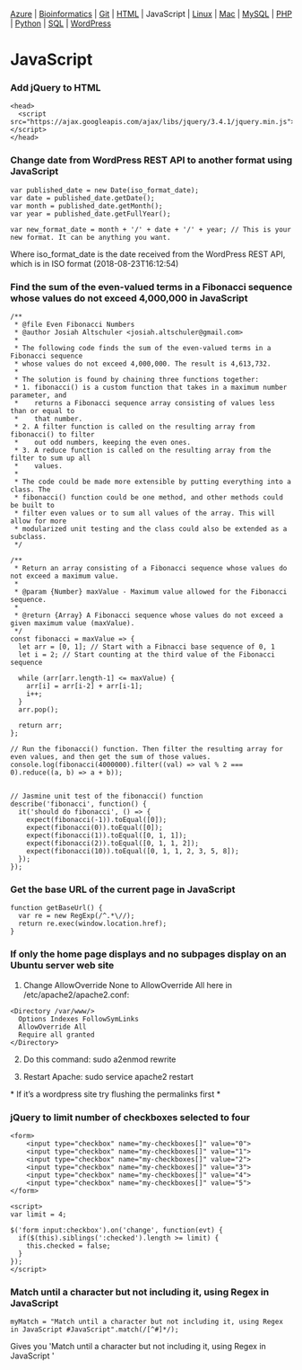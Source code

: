 <!-- Global site tag (gtag.js) - Google Analytics -->
<script async src="https://www.googletagmanager.com/gtag/js?id=UA-3525542-29"></script>
<script>
	window.dataLayer = window.dataLayer || [];

	function gtag() {
		dataLayer.push(arguments);
	}
	gtag("js", new Date());

	gtag("config", "UA-3525542-29");
</script>

[Azure](../azure) | [Bioinformatics](../bioinformatics) | [Git](../git) | [HTML](../html) | JavaScript | [Linux](../linux) | [Mac](../mac) | [MySQL](../mysql) | [PHP](../php) | [Python](../python) | [SQL](../sql) | [WordPress](../wordpress)

# JavaScript
### Add jQuery to HTML
```
<head>
  <script src="https://ajax.googleapis.com/ajax/libs/jquery/3.4.1/jquery.min.js"></script>
</head>
```

### Change date from WordPress REST API to another format using JavaScript
```
var published_date = new Date(iso_format_date);
var date = published_date.getDate();
var month = published_date.getMonth(); 
var year = published_date.getFullYear();

var new_format_date = month + '/' + date + '/' + year; // This is your new format. It can be anything you want.
```
Where iso_format_date is the date received from the WordPress REST API, which is in ISO format (2018-08-23T16:12:54)

### Find the sum of the even-valued terms in a Fibonacci sequence whose values do not exceed 4,000,000 in JavaScript
```
/**
 * @file Even Fibonacci Numbers
 * @author Josiah Altschuler <josiah.altschuler@gmail.com>
 *
 * The following code finds the sum of the even-valued terms in a Fibonacci sequence
 * whose values do not exceed 4,000,000. The result is 4,613,732.
 *
 * The solution is found by chaining three functions together:
 * 1. fibonacci() is a custom function that takes in a maximum number parameter, and
 *    returns a Fibonacci sequence array consisting of values less than or equal to 
 *    that number.
 * 2. A filter function is called on the resulting array from fibonacci() to filter
 *    out odd numbers, keeping the even ones.
 * 3. A reduce function is called on the resulting array from the filter to sum up all
 *    values.
 *
 * The code could be made more extensible by putting everything into a class. The
 * fibonacci() function could be one method, and other methods could be built to
 * filter even values or to sum all values of the array. This will allow for more
 * modularized unit testing and the class could also be extended as a subclass.
 */

/**
 * Return an array consisting of a Fibonacci sequence whose values do not exceed a maximum value.
 *
 * @param {Number} maxValue - Maximum value allowed for the Fibonacci sequence.
 * 
 * @return {Array} A Fibonacci sequence whose values do not exceed a given maximum value (maxValue).
 */
const fibonacci = maxValue => {
  let arr = [0, 1]; // Start with a Fibnacci base sequence of 0, 1
  let i = 2; // Start counting at the third value of the Fibonacci sequence
  
  while (arr[arr.length-1] <= maxValue) {
    arr[i] = arr[i-2] + arr[i-1];
    i++;
  }
  arr.pop();
  
  return arr;
};

// Run the fibonacci() function. Then filter the resulting array for even values, and then get the sum of those values. 
console.log(fibonacci(4000000).filter((val) => val % 2 === 0).reduce((a, b) => a + b));


// Jasmine unit test of the fibonacci() function
describe('fibonacci', function() {
  it('should do fibonacci', () => {
    expect(fibonacci(-1)).toEqual([0]);
    expect(fibonacci(0)).toEqual([0]);
    expect(fibonacci(1)).toEqual([0, 1, 1]);
    expect(fibonacci(2)).toEqual([0, 1, 1, 2]);
    expect(fibonacci(10)).toEqual([0, 1, 1, 2, 3, 5, 8]);
  });
});
```

### Get the base URL of the current page in JavaScript
```
function getBaseUrl() {
  var re = new RegExp(/^.*\//);
  return re.exec(window.location.href);
}
```

### If only the home page displays and no subpages display on an Ubuntu server web site
1. Change AllowOverride None to AllowOverride All here in /etc/apache2/apache2.conf:

```
<Directory /var/www/>
  Options Indexes FollowSymLinks
  AllowOverride All
  Require all granted
</Directory>
```

2. Do this command: sudo a2enmod rewrite

3. Restart Apache: sudo service apache2 restart

\* If it’s a wordpress site try flushing the permalinks first *

### jQuery to limit number of checkboxes selected to four
```
<form>
    <input type="checkbox" name="my-checkboxes[]" value="0">
    <input type="checkbox" name="my-checkboxes[]" value="1">
    <input type="checkbox" name="my-checkboxes[]" value="2">
    <input type="checkbox" name="my-checkboxes[]" value="3">
    <input type="checkbox" name="my-checkboxes[]" value="4">
    <input type="checkbox" name="my-checkboxes[]" value="5">
</form>

<script>
var limit = 4;
  
$('form input:checkbox').on('change', function(evt) {
  if($(this).siblings(':checked').length >= limit) {
    this.checked = false;
  }
});
</script>
```

### Match until a character but not including it, using Regex in JavaScript
```
myMatch = "Match until a character but not including it, using Regex in JavaScript #JavaScript".match(/[^#]*/);
```

Gives you 'Match until a character but not including it, using Regex in JavaScript '
